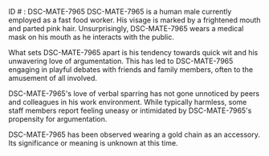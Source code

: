 ID # : DSC-MATE-7965
DSC-MATE-7965 is a human male currently employed as a fast food worker. His visage is marked by a frightened mouth and parted pink hair. Unsurprisingly, DSC-MATE-7965 wears a medical mask on his mouth as he interacts with the public. 

What sets DSC-MATE-7965 apart is his tendency towards quick wit and his unwavering love of argumentation. This has led to DSC-MATE-7965 engaging in playful debates with friends and family members, often to the amusement of all involved. 

DSC-MATE-7965's love of verbal sparring has not gone unnoticed by peers and colleagues in his work environment. While typically harmless, some staff members report feeling uneasy or intimidated by DSC-MATE-7965's propensity for argumentation. 

DSC-MATE-7965 has been observed wearing a gold chain as an accessory. Its significance or meaning is unknown at this time.